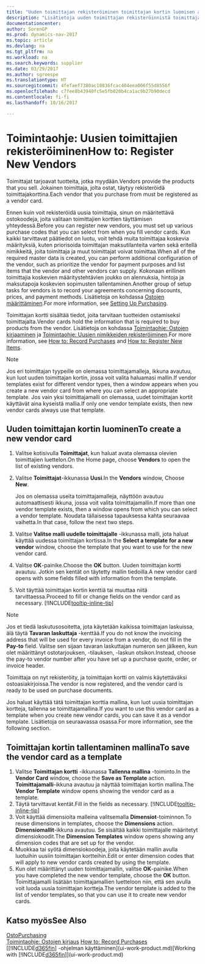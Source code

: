 ```yaml
---
title: "Uuden toimittajan rekisteröiminen toimittajan kortin luomisen avulla"
description: "Lisätietoja uuden toimittajan rekisteröinnistä toimittajan kortin luonnin avulla."
documentationcenter: 
author: SorenGP
ms.prod: dynamics-nav-2017
ms.topic: article
ms.devlang: na
ms.tgt_pltfrm: na
ms.workload: na
ms.search.keywords: supplier
ms.date: 03/29/2017
ms.author: sgroespe
ms.translationtype: HT
ms.sourcegitcommit: 4fefaef7380ac10836fcac404eea006f55d8556f
ms.openlocfilehash: c7fee8b43940fc5e5fb020b4ca1ac9b27b90decd
ms.contentlocale: fi-fi
ms.lasthandoff: 10/16/2017

---
```

# <a name="how-to-register-new-vendors"></a><span data-ttu-id="20045-103">Toimintaohje: Uusien toimittajien rekisteröiminen</span><span class="sxs-lookup"><span data-stu-id="20045-103">How to: Register New Vendors</span></span>
<span data-ttu-id="20045-104">Toimittajat tarjoavat tuotteita, jotka myydään.</span><span class="sxs-lookup"><span data-stu-id="20045-104">Vendors provide the products that you sell.</span></span> <span data-ttu-id="20045-105">Jokainen toimittaja, jolta ostat, täytyy rekisteröidä toimittajakorttina.</span><span class="sxs-lookup"><span data-stu-id="20045-105">Each vendor that you purchase from must be registered as a vendor card.</span></span>

<span data-ttu-id="20045-106">Ennen kuin voit rekisteröidä uusia toimittajia, sinun on määritettävä ostokoodeja, joita valitaan toimittajien korttien täyttämisen yhteydessä.</span><span class="sxs-lookup"><span data-stu-id="20045-106">Before you can register new vendors, you must set up various purchase codes that you can select from when you fill vendor cards.</span></span> <span data-ttu-id="20045-107">Kun kaikki tarvittavat päätiedot on luotu, voit tehdä muita toimittajaa koskevia määrityksiä, kuten priorisoida toimittajan maksutilanteita varten sekä eritellä nimikkeitä, joita toimittaja ja muut toimittajat voivat toimittaa.</span><span class="sxs-lookup"><span data-stu-id="20045-107">When all of the required master data is created, you can perform additional configuration of the vendor, such as prioritize the vendor for payment purposes and list items that the vendor and other vendors can supply.</span></span> <span data-ttu-id="20045-108">Kokonaan erillinen toimittajia koskevien määritystehtävien joukko on alennuksia, hintoja ja maksutapoja koskevien sopimusten tallentaminen.</span><span class="sxs-lookup"><span data-stu-id="20045-108">Another group of setup tasks for vendors is to record your agreements concerning discounts, prices, and payment methods.</span></span> <span data-ttu-id="20045-109">Lisätietoja on kohdassa [Ostojen määrittäminen](purchasing-setup-purchasing.md).</span><span class="sxs-lookup"><span data-stu-id="20045-109">For more information, see [Setting Up Purchasing](purchasing-setup-purchasing.md).</span></span>

<span data-ttu-id="20045-110">Toimittajan kortti sisältää tiedot, joita tarvitaan tuotteiden ostamiseksi toimittajalta.</span><span class="sxs-lookup"><span data-stu-id="20045-110">Vendor cards hold the information that is required to buy products from the vendor.</span></span> <span data-ttu-id="20045-111">Lisätietoja on kohdassa [Toimintaohje: Ostojen kirjaaminen](purchasing-how-record-purchases.md) ja [Toimintaohje: Uusien nimikkeiden rekisteröiminen](inventory-how-register-new-items.md).</span><span class="sxs-lookup"><span data-stu-id="20045-111">For more information, see [How to: Record Purchases](purchasing-how-record-purchases.md) and [How to: Register New Items](inventory-how-register-new-items.md).</span></span>

> [!NOTE]  
>   <span data-ttu-id="20045-112">Jos eri toimittajan tyypeille on olemassa toimittajamalleja, ikkuna avautuu, kun luot uuden toimittajan kortin, jossa voit valita haluamasi mallin.</span><span class="sxs-lookup"><span data-stu-id="20045-112">If vendor templates exist for different vendor types, then a window appears when you create a new vendor card from where you can select an appropriate template.</span></span> <span data-ttu-id="20045-113">Jos vain yksi toimittajamalli on olemassa, uudet toimittajan kortit käyttävät aina kyseistä mallia.</span><span class="sxs-lookup"><span data-stu-id="20045-113">If only one vendor template exists, then new vendor cards always use that template.</span></span>

## <a name="to-create-a-new-vendor-card"></a><span data-ttu-id="20045-114">Uuden toimittajan kortin luominen</span><span class="sxs-lookup"><span data-stu-id="20045-114">To create a new vendor card</span></span>
1. <span data-ttu-id="20045-115">Valitse kotisivulla **Toimittajat**, kun haluat avata olemassa olevien toimittajien luettelon.</span><span class="sxs-lookup"><span data-stu-id="20045-115">On the Home page, choose **Vendors** to open the list of existing vendors.</span></span>  
2. <span data-ttu-id="20045-116">Valitse **Toimittajat**-ikkunassa **Uusi**.</span><span class="sxs-lookup"><span data-stu-id="20045-116">In the **Vendors** window, Choose **New**.</span></span>

    <span data-ttu-id="20045-117">Jos on olemassa useita toimittajamalleja, näyttöön avautuu automaattisesti ikkuna, jossa voit valita toimittajamallin.</span><span class="sxs-lookup"><span data-stu-id="20045-117">If more than one vendor template exists, then a window opens from which you can select a vendor template.</span></span> <span data-ttu-id="20045-118">Noudata tällaisessa tapauksessa kahta seuraavaa vaihetta.</span><span class="sxs-lookup"><span data-stu-id="20045-118">In that case, follow the next two steps.</span></span>
3. <span data-ttu-id="20045-119">Valitse **Valitse malli uudelle toimittajalle** -ikkunassa malli, jota haluat käyttää uudessa toimittajan kortissa.</span><span class="sxs-lookup"><span data-stu-id="20045-119">In the **Select a template for a new vendor** window, choose the template that you want to use for the new vendor card.</span></span>
4. <span data-ttu-id="20045-120">Valitse **OK**-painike.</span><span class="sxs-lookup"><span data-stu-id="20045-120">Choose the **OK** button.</span></span> <span data-ttu-id="20045-121">Uuden toimittajan kortti avautuu. Jotkin sen kentät on täytetty mallin tiedoilla.</span><span class="sxs-lookup"><span data-stu-id="20045-121">A new vendor card opens with some fields filled with information from the template.</span></span>
5. <span data-ttu-id="20045-122">Voit täyttää toimittajan kortin kenttiä tai muuttaa niitä tarvittaessa.</span><span class="sxs-lookup"><span data-stu-id="20045-122">Proceed to fill or change fields on the vendor card as necessary.</span></span> [!INCLUDE[tooltip-inline-tip](includes/tooltip-inline-tip_md.md)]

> [!NOTE]  
>   <span data-ttu-id="20045-123">Jos et tiedä laskutusosoitetta, jota käytetään kaikissa toimittajan laskuissa, älä täytä **Tavaran laskuttaja** -kenttää.</span><span class="sxs-lookup"><span data-stu-id="20045-123">If you do not know the invoicing address that will be used for every invoice from a vendor, do not fill in the **Pay-to** field.</span></span> <span data-ttu-id="20045-124">Valitse sen sijaan tavaran laskuttajan numeron sen jälkeen, kun olet määrittänyt ostotarjouksen, -tilauksen, -laskun otsikon.</span><span class="sxs-lookup"><span data-stu-id="20045-124">Instead, choose the pay-to vendor number after you have set up a purchase quote, order, or invoice header.</span></span>

<span data-ttu-id="20045-125">Toimittaja on nyt rekisteröity, ja toimittajan kortti on valmis käytettäväksi ostoasiakirjoissa.</span><span class="sxs-lookup"><span data-stu-id="20045-125">The vendor is now registered, and the vendor card is ready to be used on purchase documents.</span></span>

<span data-ttu-id="20045-126">Jos haluat käyttää tätä toimittajan korttia mallina, kun luot uusia toimittajan kortteja, tallenna se toimittajamallina.</span><span class="sxs-lookup"><span data-stu-id="20045-126">If you want to use this vendor card as a template when you create new vendor cards, you can save it as a vendor template.</span></span> <span data-ttu-id="20045-127">Lisätietoja on seuraavassa osassa.</span><span class="sxs-lookup"><span data-stu-id="20045-127">For more information, see the following section.</span></span>

## <a name="to-save-the-vendor-card-as-a-template"></a><span data-ttu-id="20045-128">Toimittajan kortin tallentaminen mallina</span><span class="sxs-lookup"><span data-stu-id="20045-128">To save the vendor card as a template</span></span>
1. <span data-ttu-id="20045-129">Valitse **Toimittajan kortti** -ikkunassa **Tallenna mallina** -toiminto.</span><span class="sxs-lookup"><span data-stu-id="20045-129">In the **Vendor Card** window, choose the **Save as Template** action.</span></span> <span data-ttu-id="20045-130">**Toimittajamalli**-ikkuna avautuu ja näyttää toimittajan kortin mallina.</span><span class="sxs-lookup"><span data-stu-id="20045-130">The **Vendor Template** window opens showing the vendor card as a template.</span></span>
2. <span data-ttu-id="20045-131">Täytä tarvittavat kentät.</span><span class="sxs-lookup"><span data-stu-id="20045-131">Fill in the fields as necessary.</span></span> [!INCLUDE[tooltip-inline-tip](includes/tooltip-inline-tip_md.md)]
3. <span data-ttu-id="20045-132">Voit käyttää dimensioita malleina valitsemalla **Dimensiot**-toiminnon.</span><span class="sxs-lookup"><span data-stu-id="20045-132">To reuse dimensions in templates, choose the **Dimensions** action.</span></span> <span data-ttu-id="20045-133">**Dimensiomallit**-ikkuna avautuu. Se sisältää kaikki toimittajalle määritetyt dimensiokoodit.</span><span class="sxs-lookup"><span data-stu-id="20045-133">The **Dimension Templates** window opens showing any dimension codes that are set up for the vendor.</span></span>
4. <span data-ttu-id="20045-134">Muokkaa tai syötä dimensiokoodeja, joita käytetään mallin avulla luotuihin uusiin toimittajan kortteihin.</span><span class="sxs-lookup"><span data-stu-id="20045-134">Edit or enter dimension codes that will apply to new vendor cards created by using the template.</span></span>
5. <span data-ttu-id="20045-135">Kun olet määrittänyt uuden toimittajamallin, valitse **OK**-painike.</span><span class="sxs-lookup"><span data-stu-id="20045-135">When you have completed the new vendor template, choose the **OK** button.</span></span>  
   <span data-ttu-id="20045-136">Toimittajamalli lisätään toimittajamallien luetteloon niin, että sen avulla voit luoda uusia toimittajan kortteja.</span><span class="sxs-lookup"><span data-stu-id="20045-136">The vendor template is added to the list of vendor templates, so that you can use it to create new vendor cards.</span></span>

## <a name="see-also"></a><span data-ttu-id="20045-137">Katso myös</span><span class="sxs-lookup"><span data-stu-id="20045-137">See Also</span></span>
[<span data-ttu-id="20045-138">Osto</span><span class="sxs-lookup"><span data-stu-id="20045-138">Purchasing</span></span>](purchasing-manage-purchasing.md)  
<span data-ttu-id="20045-139">[Toimintaohje: Ostojen kirjaus](purchasing-how-record-purchases.md) </span><span class="sxs-lookup"><span data-stu-id="20045-139">[How to: Record Purchases](purchasing-how-record-purchases.md) </span></span>  
<span data-ttu-id="20045-140">[[!INCLUDE[d365fin](includes/d365fin_md.md)] -ohjelman käyttäminen](ui-work-product.md)</span><span class="sxs-lookup"><span data-stu-id="20045-140">[Working with [!INCLUDE[d365fin](includes/d365fin_md.md)]](ui-work-product.md)</span></span>  

